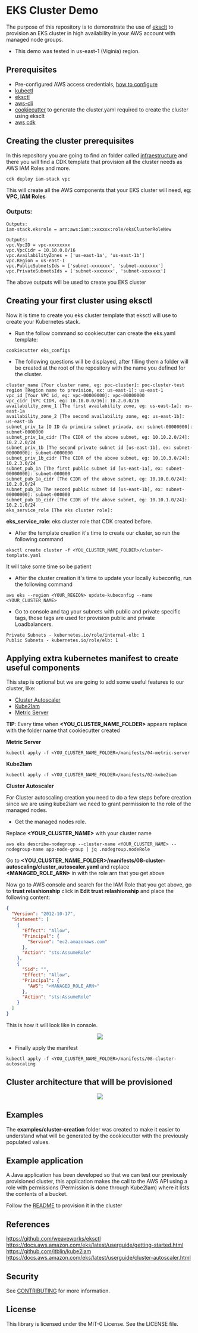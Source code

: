 # EKS Cluster Demo

The purpose of this repository is to demonstrate the use of [eksclt](https://eksctl.io) to provision an EKS cluster in high availability in your AWS account with managed node groups.

* This demo was tested in us-east-1 (Viginia) region.

## Prerequisites

* Pre-configured AWS access credentials, [how to configure](https://docs.aws.amazon.com/pt_br/sdk-for-java/v1/developer-guide/setup-credentials.html)
* [kubectl](https://kubernetes.io/docs/tasks/tools/install-kubectl/)
* [eksctl](https://docs.aws.amazon.com/eks/latest/userguide/eksctl.html#installing-eksctl)
* [aws-cli](https://docs.aws.amazon.com/pt_br/cli/latest/userguide/cli-chap-install.html)
* [cookiecutter](https://cookiecutter.readthedocs.io/en/1.7.0/index.html) to generate the cluster.yaml required to create the cluster using eksclt 
* [aws cdk](https://docs.aws.amazon.com/cdk/latest/guide/getting_started.html)

## Creating the cluster prerequisites

In this repository you are going to find an folder called [infraestructure](./infraestructure) and there you will find a CDK template that provision all the cluster needs as AWS IAM Roles and more.

```shell
cdk deploy iam-stack vpc
```

This will create all the AWS components that your EKS cluster will need, eg: **VPC, IAM Roles**

### Outputs:

```
Outputs:
iam-stack.eksrole = arn:aws:iam::xxxxxx:role/eksClusterRoleNew

Outputs:
vpc.VpcID = vpc-xxxxxxxx
vpc.VpcCidr = 10.10.0.0/16
vpc.AvailabilityZones = ['us-east-1a', 'us-east-1b']
vpc.Region = us-east-1
vpc.PublicSubnetsIds = ['subnet-xxxxxxx', 'subnet-xxxxxxx']
vpc.PrivateSubnetsIds = ['subnet-xxxxxxx', 'subnet-xxxxxxx']
```

The above outputs will be used to create you EKS cluster

## Creating your first cluster using eksctl

Now it is time to create you eks cluster template that eksctl will use to create your Kubernetes stack.

* Run the follow command so cookiecutter can create the eks.yaml template:
```shell
cookiecutter eks_configs
```

*  The following questions will be displayed, after filling them a folder will be created at the root of the repository with the name you defined for the cluster.

```
cluster_name [Your cluster name, eg: poc-cluster]: poc-cluster-test
region [Region name to provision, ex: us-east-1]: us-east-1
vpc_id [Your VPC id, eg: vpc-00000000]: vpc-00000000
vpc_cidr [VPC CIDR, eg: 10.10.0.0/16]: 10.2.0.0/16
availability_zone_1 [The first availability zone, eg: us-east-1a]: us-east-1a
availability_zone_2 [The second availability zone, eg: us-east-1b]: us-east-1b
subnet_priv_1a [O ID da primeira subnet privada, ex: subnet-00000000]: subnet-0000000
subnet_priv_1a_cidr [The CIDR of the above subnet, eg: 10.10.2.0/24]: 10.2.2.0/24
subnet_priv_1b [The second private subnet id [us-east-1b], ex: subnet-00000000]: subnet-0000000
subnet_priv_1b_cidr [The CIDR of the above subnet, eg: 10.10.3.0/24]: 10.2.3.0/24
subnet_pub_1a [The first public subnet id [us-east-1a], ex: subnet-00000000]: subnet-000000
subnet_pub_1a_cidr [The CIDR of the above subnet, eg: 10.10.0.0/24]: 10.2.0.0/24
subnet_pub_1b The second public subnet id [us-east-1b], ex: subnet-00000000]: subnet-000000
subnet_pub_1b_cidr [The CIDR of the above subnet, eg: 10.10.1.0/24]: 10.2.1.0/24
eks_service_role [The eks cluster role]: 
```

**eks_service_role**: eks cluster role that CDK created before.

* After the template creation it's time to create our cluster, so run the following command
```shell
eksctl create cluster -f <YOU_CLUSTER_NAME_FOLDER>/cluster-template.yaml
```
It will take some time so be patient

* After the cluster creation it's time to update your locally kubeconfig, run the following command
```shell
aws eks --region <YOUR_REGION> update-kubeconfig --name <YOUR_CLUSTER_NAME>
```

* Go to console and tag your subnets with public and private specific tags, those tags are used for provision public and private Loadbalancers.
```
Private Subnets - kubernetes.io/role/internal-elb: 1
Public Subnets - kubernetes.io/role/elb: 1
```

## Applying extra kubernetes manifest to create useful components

This step is optional but we are going to add some useful features to our cluster, like:

- [Cluster Autoscaler](https://docs.aws.amazon.com/eks/latest/userguide/cluster-autoscaler.html)
- [Kube2Iam](https://github.com/jtblin/kube2iam)
- [Metric Server](https://github.com/kubernetes-sigs/metrics-server)

**TIP**: Every time when **<YOU_CLUSTER_NAME_FOLDER>** appears replace with the folder name that cookiecutter created

**Metric Server**

```shell
kubectl apply -f <YOU_CLUSTER_NAME_FOLDER>/manifests/04-metric-server
```

**Kube2Iam**
```shell
kubectl apply -f <YOU_CLUSTER_NAME_FOLDER>/manifests/02-kube2iam
```

**Cluster Autoscaler**

For Cluster autoscaling creation you need to do a few steps before creation since we are using kube2iam we need to grant permission to the role of the managed nodes.

* Get the managed nodes role.

Replace **<YOUR_CLUSTER_NAME>** with your cluster name

```shell
aws eks describe-nodegroup --cluster-name <YOUR_CLUSTER_NAME> --nodegroup-name app-node-group | jq .nodegroup.nodeRole
```

Go to **<YOU_CLUSTER_NAME_FOLDER>/manifests/08-cluster-autoscaling/cluster_autoscaler.yaml** and replace **<MANAGED_ROLE_ARN>** in  with the role arn that you get above

Now go to AWS console and search for the IAM Role that you get above, go to **trust relashionship** click in **Edit trust relashionship** and place the following content:

```json
{
  "Version": "2012-10-17",
  "Statement": [
    {
      "Effect": "Allow",
      "Principal": {
        "Service": "ec2.amazonaws.com"
      },
      "Action": "sts:AssumeRole"
    },
    {
      "Sid": "",
      "Effect": "Allow",
      "Principal": {
        "AWS": "<MANAGED_ROLE_ARN>"
      },
      "Action": "sts:AssumeRole"
    }
  ]
}
```

This is how it will look like in console.

<p align="center"> 
<img src="images/policy-kube2iam.jpg">
</p>

* Finally apply the manifest

```shell
kubectl apply -f <YOU_CLUSTER_NAME_FOLDER>/manifests/08-cluster-autoscaling
```

## Cluster architecture that will be provisioned

<p align="center"> 
<img src="images/cluster_diagram.png">
</p>


## Examples

The **examples/cluster-creation** folder was created to make it easier to understand what will be generated by the cookiecutter with the previously populated values. 

## Example application

A Java application has been developed so that we can test our previously provisioned cluster, this application makes the call to the AWS API using a role with permissions (Permission is done through Kube2Iam) where it lists the contents of a bucket.

Follow the [README](examples/java-application-example/README.md) to provision it in the cluster

## References

https://github.com/weaveworks/eksctl
https://docs.aws.amazon.com/eks/latest/userguide/getting-started.html
https://github.com/jtblin/kube2iam
https://docs.aws.amazon.com/eks/latest/userguide/cluster-autoscaler.html

## Security

See [CONTRIBUTING](CONTRIBUTING.md#security-issue-notifications) for more information.

## License

This library is licensed under the MIT-0 License. See the LICENSE file.
